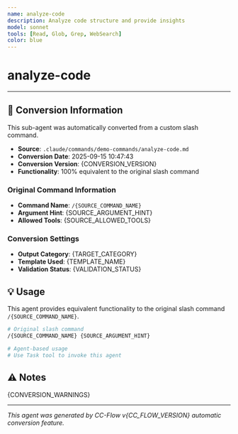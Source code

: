 ```yaml
---
name: analyze-code
description: Analyze code structure and provide insights
model: sonnet
tools: [Read, Glob, Grep, WebSearch]
color: blue
---
```


# analyze-code



---

## 🔄 Conversion Information

This sub-agent was automatically converted from a custom slash command.

- **Source**: `.claude/commands/demo-commands/analyze-code.md`
- **Conversion Date**: 2025-09-15 10:47:43
- **Conversion Version**: {CONVERSION_VERSION}
- **Functionality**: 100% equivalent to the original slash command

### Original Command Information

- **Command Name**: `/{SOURCE_COMMAND_NAME}`
- **Argument Hint**: {SOURCE_ARGUMENT_HINT}
- **Allowed Tools**: {SOURCE_ALLOWED_TOOLS}

### Conversion Settings

- **Output Category**: {TARGET_CATEGORY}
- **Template Used**: {TEMPLATE_NAME}
- **Validation Status**: {VALIDATION_STATUS}

## 💡 Usage

This agent provides equivalent functionality to the original slash command `/{SOURCE_COMMAND_NAME}`.

```bash
# Original slash command
/{SOURCE_COMMAND_NAME} {SOURCE_ARGUMENT_HINT}

# Agent-based usage
# Use Task tool to invoke this agent
```

## ⚠️ Notes

{CONVERSION_WARNINGS}

---

_This agent was generated by CC-Flow v{CC_FLOW_VERSION} automatic conversion feature._
